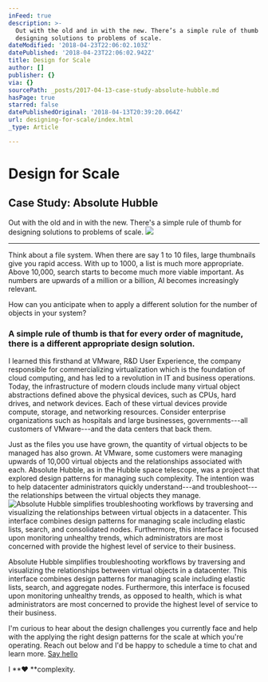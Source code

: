 ```yaml
---
inFeed: true
description: >-
  Out with the old and in with the new. There’s a simple rule of thumb for
  designing solutions to problems of scale.
dateModified: '2018-04-23T22:06:02.103Z'
datePublished: '2018-04-23T22:06:02.942Z'
title: Design for Scale
author: []
publisher: {}
via: {}
sourcePath: _posts/2017-04-13-case-study-absolute-hubble.md
hasPage: true
starred: false
datePublishedOriginal: '2018-04-13T20:39:20.064Z'
url: designing-for-scale/index.html
_type: Article

---
```

# Design for Scale

## Case Study: Absolute Hubble

Out with the old and in with the new. There's a simple rule of thumb for designing solutions to problems of scale.
![](https://the-grid-user-content.s3-us-west-2.amazonaws.com/3d4b14a3-9fc6-49b1-8b90-2b76f260cca5.jpg)

---

Think about a file system. When there are say 1 to 10 files, large thumbnails give you rapid access. With up to 1000, a list is much more appropriate. Above 10,000, search starts to become much more viable important. As numbers are upwards of a million or a billion, AI becomes increasingly relevant.

How can you anticipate when to apply a different solution for the number of objects in your system? 

### A simple rule of thumb is that for every order of magnitude, there is a different appropriate design solution.

I learned this firsthand at VMware, R&D User Experience, the company responsible for commercializing virtualization which is the foundation of cloud computing, and has led to a revolution in IT and business operations. Today, the infrastructure of modern clouds include many virtual object abstractions defined above the physical devices, such as CPUs, hard drives, and network devices. Each of these virtual devices provide compute, storage, and networking resources. Consider enterprise organizations such as hospitals and large businesses, governments---all customers of VMware---and the data centers that back them.

Just as the files you use have grown, the quantity of virtual objects to be managed has also grown. At VMware, some customers were managing upwards of 10,000 virtual objects and the relationships associated with each. Absolute Hubble, as in the Hubble space telescope, was a project that explored design patterns for managing such complexity. The intention was to help datacenter administrators quickly understand---and troubleshoot---the relationships between the virtual objects they manage.
![Absolute Hubble simplifies troubleshooting workflows by traversing and visualizing the relationships between virtual objects in a datacenter. This interface combines design patterns for managing scale including elastic lists, search, and consolidated nodes. Furthermore, this interface is focused upon monitoring unhealthy trends, which administrators are most concerned with provide the highest level of service to their business. ](https://the-grid-user-content.s3-us-west-2.amazonaws.com/caca9843-cc94-4aa7-977e-74bc76505e0e.jpg)

Absolute Hubble simplifies troubleshooting workflows by traversing and visualizing the relationships between virtual objects in a datacenter. This interface combines design patterns for managing scale including elastic lists, search, and aggregate nodes. Furthermore, this interface is focused upon monitoring unhealthy trends, as opposed to health, which is what administrators are most concerned to provide the highest level of service to their business.

I'm curious to hear about the design challenges you currently face and help with the applying the right design patterns for the scale at which you're operating. Reach out below and I'd be happy to schedule a time to chat and learn more.
[Say hello][0]

I **♥ **complexity.

[0]: http://tiny.cc/hello-daniel